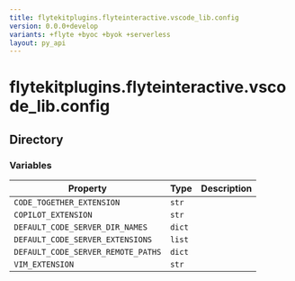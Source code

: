 ```yaml
---
title: flytekitplugins.flyteinteractive.vscode_lib.config
version: 0.0.0+develop
variants: +flyte +byoc +byok +serverless
layout: py_api
---
```


# flytekitplugins.flyteinteractive.vscode_lib.config

## Directory

### Variables

| Property | Type | Description |
|-|-|-|
| `CODE_TOGETHER_EXTENSION` | `str` |  |
| `COPILOT_EXTENSION` | `str` |  |
| `DEFAULT_CODE_SERVER_DIR_NAMES` | `dict` |  |
| `DEFAULT_CODE_SERVER_EXTENSIONS` | `list` |  |
| `DEFAULT_CODE_SERVER_REMOTE_PATHS` | `dict` |  |
| `VIM_EXTENSION` | `str` |  |

